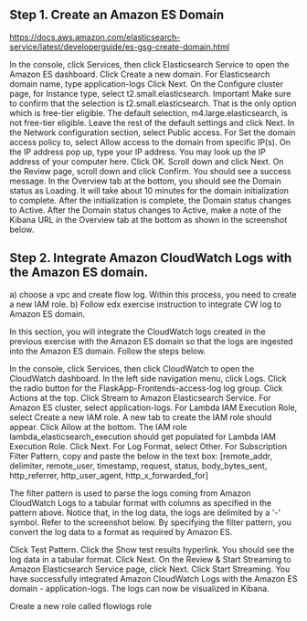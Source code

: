 ## Step 1. Create an Amazon ES Domain
https://docs.aws.amazon.com/elasticsearch-service/latest/developerguide/es-gsg-create-domain.html

In the console, click Services, then click Elasticsearch Service to open the Amazon ES dashboard.
Click Create a new domain.
For Elasticsearch domain name, type application-logs
Click Next.
On the Configure cluster page, for Instance type, select t2.small.elasticsearch. 
Important Make sure to confirm that the selection is t2.small.elasticsearch. That is the only option which is free-tier eligible. The default selection, m4.large.elasticsearch, is not free-tier eligible.
Leave the rest of the default settings and click Next.
In the Network configuration section, select Public access.
For Set the domain access policy to, select Allow access to the domain from specific IP(s).
On the IP address pop up, type your IP address. You may look up the IP address of your computer here.
Click OK.
Scroll down and click Next.
On the Review page, scroll down and click Confirm. You should see a success message.
In the Overview tab at the bottom, you should see the Domain status as Loading. It will take about 10 minutes for the domain initialization to complete. After the initialization is complete, the Domain status changes to Active.
After the Domain status changes to Active, make a note of the Kibana URL in the Overview tab at the bottom as shown in the screenshot below.

## Step 2. Integrate Amazon CloudWatch Logs with the Amazon ES domain.
a) choose a vpc and create flow log. Within this process, you need to create a new IAM role.
b) Follow edx exercise instruction to integrate CW log to Amazon ES domain.


In this section, you will integrate the CloudWatch logs created in the previous exercise with the Amazon ES domain so that the logs are ingested into the Amazon ES domain. Follow the steps below.

In the console, click Services, then click CloudWatch to open the CloudWatch dashboard.
In the left side navigation menu, click Logs.
Click the radio button for the FlaskApp-Frontends-access-log log group.
Click Actions at the top.
Click Stream to Amazon Elasticsearch Service.
For Amazon ES cluster, select application-logs.
For Lambda IAM Execution Role, select Create a new IAM role. A new tab to create the IAM role should appear.
Click Allow at the bottom. The IAM role lambda_elasticsearch_execution should get populated for Lambda IAM Execution Role.
Click Next.
For Log Format, select Other.
For Subscription Filter Pattern, copy and paste the below in the text box:
[remote_addr, delimiter, remote_user, timestamp, request, status, body_bytes_sent, http_referrer, http_user_agent, http_x_forwarded_for]

The filter pattern is used to parse the logs coming from Amazon CloudWatch Logs to a tabular format with columns as specified in the pattern above. Notice that, in the log data, the logs are delimited by a '-' symbol. Refer to the screenshot below. By specifying the filter pattern, you convert the log data to a format as required by Amazon ES.

Click Test Pattern.
Click the Show test results hyperlink. You should see the log data in a tabular format.
Click Next.
On the Review & Start Streaming to Amazon Elasticsearch Service page, click Next.
Click Start Streaming.
You have successfully integrated Amazon CloudWatch Logs with the Amazon ES domain - application-logs. The logs can now be visualized in Kibana.


Create a new role called flowlogs role



